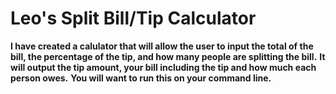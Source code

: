 # Leo's Split Bill/Tip Calculator
**I have created a calulator that will allow the user to input the total of the bill, the percentage of the tip, and how many people are splitting the bill.**
**It will output the tip amount, your bill including the tip and how much each person owes.**
**You will want to run this on your command line.**
